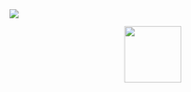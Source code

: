 <!DOCTYPE html>

<head>
  <img src="https://capsule-render.vercel.app/api?type=waving&color=auto&height=160&section=header&text=👋Hi,%20Suzy%20here!%20:)%20&fontSize=40&animation=fadeIn" />
  </head>
  <body>
  <p align="center">
  <a><img src="https://user-images.githubusercontent.com/82765407/116031869-8d8d8000-a699-11eb-9491-291842ccfa1b.png" width="100" height="100"/>
</body>
</html>

<!--
**suzyhwang/suzyhwang** is a ✨ _special_ ✨ repository because its `README.md` (this file) appears on your GitHub profile.

Here are some ideas to get you started:

- 🔭 I’m currently working on ...
- 🌱 I’m currently learning ...
- 👯 I’m looking to collaborate on ...
- 🤔 I’m looking for help with ...
- 💬 Ask me about ...
- 📫 How to reach me: ...
- 😄 Pronouns: ...
- ⚡ Fun fact: ...
-->
